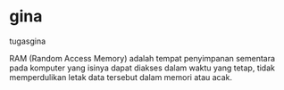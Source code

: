 # gina
tugasgina


RAM (Random Access Memory) adalah  tempat penyimpanan sementara pada komputer yang isinya dapat diakses dalam waktu yang tetap, tidak memperdulikan letak data tersebut dalam memori atau acak.
